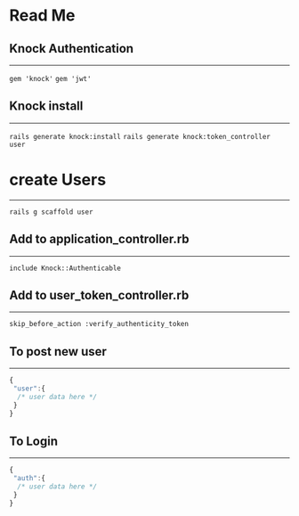 # Read Me

## Knock Authentication

---

`gem 'knock'`
`gem 'jwt'`

## Knock install

---

`rails generate knock:install`
`rails generate knock:token_controller user`

# create Users

---

`rails g scaffold user`

## Add to application_controller.rb

---

`include Knock::Authenticable`

## Add to user_token_controller.rb

---

`skip_before_action :verify_authenticity_token`

## To post new user

---

```javascript
{
 "user":{
  /* user data here */
 }
}
```

## To Login

---

```javascript
{
 "auth":{
  /* user data here */
 }
}
```
